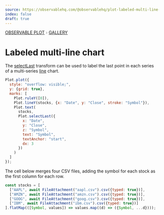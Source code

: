 ```yaml
---
source: https://observablehq.com/@observablehq/plot-labeled-multi-line-chart
index: false
draft: true
---
```


<div style="color: grey; font: 13px/25.5px var(--sans-serif); text-transform: uppercase;"><h1 style="display: none;">Plot: Labeled multi-line chart</h1><a href="/plot">Observable Plot</a> › <a href="/@observablehq/plot-gallery">Gallery</a></div>

# Labeled multi-line chart

The [selectLast](https://observablehq.com/plot/transforms/select) transform can be used to label the last point in each series of a multi-series [line](https://observablehq.com/plot/marks/line) chart.

```js echo
Plot.plot({
  style: "overflow: visible;",
  y: {grid: true},
  marks: [
    Plot.ruleY([0]),
    Plot.lineY(stocks, {x: "Date", y: "Close", stroke: "Symbol"}),
    Plot.text(
      stocks,
      Plot.selectLast({
        x: "Date",
        y: "Close",
        z: "Symbol",
        text: "Symbol",
        textAnchor: "start",
        dx: 3
      })
    )
  ]
});
```

The cell below merges four CSV files, adding the symbol for each stock as the first column for each row.

```js echo
const stocks = [
  ["AAPL", await FileAttachment("aapl.csv").csv({typed: true})],
  ["AMZN", await FileAttachment("amzn.csv").csv({typed: true})],
  ["GOOG", await FileAttachment("goog.csv").csv({typed: true})],
  ["IBM", await FileAttachment("ibm.csv").csv({typed: true})]
].flatMap(([Symbol, values]) => values.map((d) => ({Symbol, ...d})));
```
